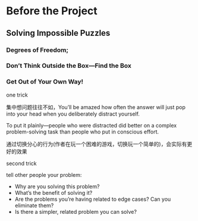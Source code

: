 # Before the Project

## Solving Impossible Puzzles

### Degrees of Freedom;

### Don’t Think Outside the Box—Find the Box

### Get Out of Your Own Way!

one trick

集中想问题往往不如，You’ll be amazed how often the answer will just pop into your head when you deliberately distract yourself.

To put it plainly—people who were distracted did better on a complex problem-solving task than people who put in conscious effort.

通过切换分心的行为(作者在玩一个困难的游戏，切换玩一个简单的)，会实际有更好的效果

second trick

tell other people your problem:
* Why are you solving this problem?
* What’s the benefit of solving it?
* Are the problems you’re having related to edge cases? Can you eliminate them?
* Is there a simpler, related problem you can solve?